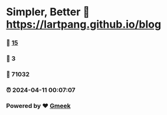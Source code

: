 # Simpler, Better :link: https://lartpang.github.io/blog 
### :page_facing_up: [15](https://lartpang.github.io/blog/tag.html) 
### :speech_balloon: 3 
### :hibiscus: 71032 
### :alarm_clock: 2024-04-11 00:07:07 
### Powered by :heart: [Gmeek](https://github.com/Meekdai/Gmeek)
